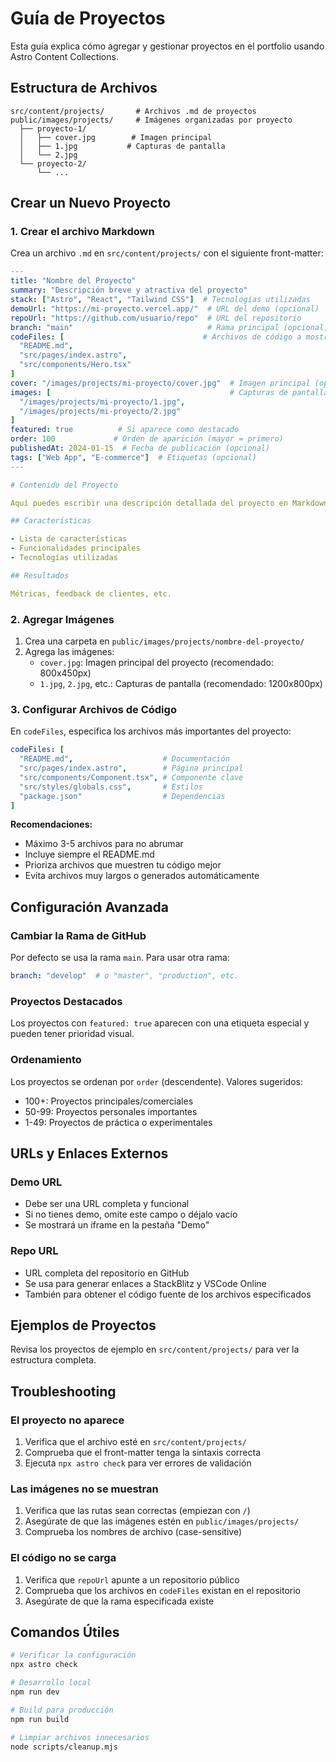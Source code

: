 # Guía de Proyectos

Esta guía explica cómo agregar y gestionar proyectos en el portfolio usando Astro Content Collections.

## Estructura de Archivos

```
src/content/projects/       # Archivos .md de proyectos
public/images/projects/     # Imágenes organizadas por proyecto
  ├── proyecto-1/
  │   ├── cover.jpg        # Imagen principal
  │   ├── 1.jpg           # Capturas de pantalla
  │   └── 2.jpg
  └── proyecto-2/
      └── ...
```

## Crear un Nuevo Proyecto

### 1. Crear el archivo Markdown

Crea un archivo `.md` en `src/content/projects/` con el siguiente front-matter:

```yaml
---
title: "Nombre del Proyecto"
summary: "Descripción breve y atractiva del proyecto"
stack: ["Astro", "React", "Tailwind CSS"]  # Tecnologías utilizadas
demoUrl: "https://mi-proyecto.vercel.app/"  # URL del demo (opcional)
repoUrl: "https://github.com/usuario/repo"  # URL del repositorio
branch: "main"                              # Rama principal (opcional, default: "main")
codeFiles: [                               # Archivos de código a mostrar (máximo 3-5)
  "README.md",
  "src/pages/index.astro",
  "src/components/Hero.tsx"
]
cover: "/images/projects/mi-proyecto/cover.jpg"  # Imagen principal (opcional)
images: [                                        # Capturas de pantalla (opcional)
  "/images/projects/mi-proyecto/1.jpg",
  "/images/projects/mi-proyecto/2.jpg"
]
featured: true          # Si aparece como destacado
order: 100             # Orden de aparición (mayor = primero)
publishedAt: 2024-01-15  # Fecha de publicación (opcional)
tags: ["Web App", "E-commerce"]  # Etiquetas (opcional)
---

# Contenido del Proyecto

Aquí puedes escribir una descripción detallada del proyecto en Markdown.

## Características

- Lista de características
- Funcionalidades principales
- Tecnologías utilizadas

## Resultados

Métricas, feedback de clientes, etc.
```

### 2. Agregar Imágenes

1. Crea una carpeta en `public/images/projects/nombre-del-proyecto/`
2. Agrega las imágenes:
   - `cover.jpg`: Imagen principal del proyecto (recomendado: 800x450px)
   - `1.jpg`, `2.jpg`, etc.: Capturas de pantalla (recomendado: 1200x800px)

### 3. Configurar Archivos de Código

En `codeFiles`, especifica los archivos más importantes del proyecto:

```yaml
codeFiles: [
  "README.md",                    # Documentación
  "src/pages/index.astro",        # Página principal
  "src/components/Component.tsx", # Componente clave
  "src/styles/globals.css",       # Estilos
  "package.json"                  # Dependencias
]
```

**Recomendaciones:**
- Máximo 3-5 archivos para no abrumar
- Incluye siempre el README.md
- Prioriza archivos que muestren tu código mejor
- Evita archivos muy largos o generados automáticamente

## Configuración Avanzada

### Cambiar la Rama de GitHub

Por defecto se usa la rama `main`. Para usar otra rama:

```yaml
branch: "develop"  # o "master", "production", etc.
```

### Proyectos Destacados

Los proyectos con `featured: true` aparecen con una etiqueta especial y pueden tener prioridad visual.

### Ordenamiento

Los proyectos se ordenan por `order` (descendente). Valores sugeridos:
- 100+: Proyectos principales/comerciales
- 50-99: Proyectos personales importantes
- 1-49: Proyectos de práctica o experimentales

## URLs y Enlaces Externos

### Demo URL
- Debe ser una URL completa y funcional
- Si no tienes demo, omite este campo o déjalo vacío
- Se mostrará un iframe en la pestaña "Demo"

### Repo URL
- URL completa del repositorio en GitHub
- Se usa para generar enlaces a StackBlitz y VSCode Online
- También para obtener el código fuente de los archivos especificados

## Ejemplos de Proyectos

Revisa los proyectos de ejemplo en `src/content/projects/` para ver la estructura completa.

## Troubleshooting

### El proyecto no aparece
1. Verifica que el archivo esté en `src/content/projects/`
2. Comprueba que el front-matter tenga la sintaxis correcta
3. Ejecuta `npx astro check` para ver errores de validación

### Las imágenes no se muestran
1. Verifica que las rutas sean correctas (empiezan con `/`)
2. Asegúrate de que las imágenes estén en `public/images/projects/`
3. Comprueba los nombres de archivo (case-sensitive)

### El código no se carga
1. Verifica que `repoUrl` apunte a un repositorio público
2. Comprueba que los archivos en `codeFiles` existan en el repositorio
3. Asegúrate de que la rama especificada existe

## Comandos Útiles

```bash
# Verificar la configuración
npx astro check

# Desarrollo local
npm run dev

# Build para producción
npm run build

# Limpiar archivos innecesarios
node scripts/cleanup.mjs
```

